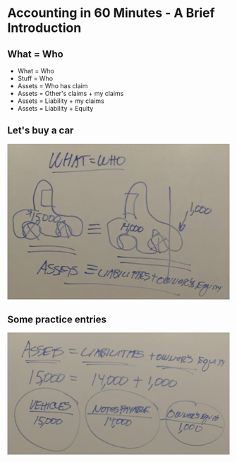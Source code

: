 # Accounting in 60 Minutes - A Brief Introduction

## What = Who
- What = Who
- Stuff = Who
- Assets = Who has claim
- Assets = Other's claims + my claims
- Assets = Liability + my claims
- Assets = Liability + Equity

## Let's buy a car
![](./img/buy-car.png)

## Some practice entries
![](./img/practice-entries.png)
